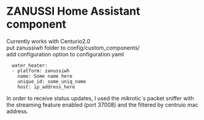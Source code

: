 # ZANUSSI Home Assistant component
Currently works with Centurio2.0<br>
put zanussiwh folder to config/custom_components/ <br>
add configuration option to configuration.yaml

```
  water_heater:
  - platform: zanussiwh
    name: Some name here
    unique_id: some_uniq_name
    host: ip_address_here
```



In order to receive status updates, I used the mikrotic`s packet sniffer with the streaming feature enabled (port 37008) and the filtered by centruio mac address.
